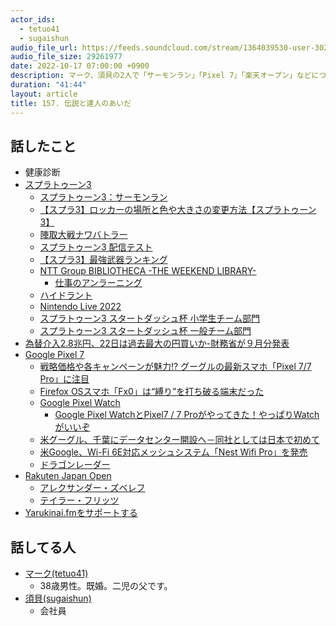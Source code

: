 ```yaml
---
actor_ids:
  - tetuo41
  - sugaishun
audio_file_url: https://feeds.soundcloud.com/stream/1364039530-user-302747142-yarukinai-157-2022-10-17.mp3
audio_file_size: 29261977
date: 2022-10-17 07:00:00 +0900
description: マーク、須貝の2人で「サーモンラン」「Pixel 7」「楽天オープン」などについて話しました。
duration: "41:44"
layout: article
title: 157. 伝説と達人のあいだ
---
```


## 話したこと
- 健康診断
- [スプラトゥーン3](https://www.nintendo.co.jp/switch/av5ja/index.html)
  - [スプラトゥーン3：サーモンラン](https://www.nintendo.co.jp/switch/av5ja/coop/index.html)
  - [【スプラ3】ロッカーの場所と色や大きさの変更方法【スプラトゥーン3】](https://gamewith.jp/splatoon3/article/show/362289)
  - [陣取大戦ナワバトラー](https://wikiwiki.jp/splatoon3mix/%E9%99%A3%E5%8F%96%E5%A4%A7%E6%88%A6%E3%83%8A%E3%83%AF%E3%83%90%E3%83%88%E3%83%A9%E3%83%BC)
  - [スプラトゥーン3 配信テスト](https://www.youtube.com/watch?v=i2mwYX7Su9w)
  - [【スプラ3】最強武器ランキング](https://gamewith.jp/splatoon3/article/show/362074)
  - [NTT Group BIBLIOTHECA -THE WEEKEND LIBRARY-](https://www.j-wave.co.jp/original/bibliotheca/)
    - [仕事のアンラーニング](https://www.amazon.co.jp/dp/B09HT3TB7B/)
  - [ハイドラント](https://wikiwiki.jp/splatoon3mix/%E3%83%96%E3%82%AD/%E3%83%8F%E3%82%A4%E3%83%89%E3%83%A9%E3%83%B3%E3%83%88)
  - [Nintendo Live 2022](https://www.nintendo.co.jp/live/)
  - [スプラトゥーン3 スタートダッシュ杯 小学生チーム部門](https://www.youtube.com/watch?v=rcE0yGj1cG0&t=2s)
  - [スプラトゥーン3 スタートダッシュ杯 一般チーム部門](https://www.youtube.com/watch?v=Kxx5HArUU6A)
- [為替介入2.8兆円、22日は過去最大の円買いか-財務省が９月分発表](https://www.bloomberg.co.jp/news/articles/2022-09-30/RIUW01DWLU6C01)
- [Google Pixel 7](https://store.google.com/jp/product/pixel_7?hl=ja)
  - [戦略価格や各キャンペーンが魅力!? グーグルの最新スマホ「Pixel 7/7 Pro」に注目](https://news.kakaku.com/prdnews/cd=keitai/ctcd=3147/id=123848/)
  - [Firefox OSスマホ「Fx0」は“縛り”を打ち破る端末だった](https://wired.jp/branded/2015/02/27/firefox-os-fx0/)
  - [Google Pixel Watch](https://store.google.com/jp/product/google_pixel_watch?hl=ja)
    - [Google Pixel WatchとPixel7 / 7 Proがやってきた！やっぱりWatchがいいぞ](https://youtu.be/5PE8l_6iTNg?t=1127)
  - [米グーグル、千葉にデータセンター開設へ－同社としては日本で初めて](https://www.bloomberg.co.jp/news/articles/2022-10-07/RJDCTCDWRGG201)
  - [米Google、Wi-Fi 6E対応メッシュシステム「Nest Wifi Pro」を発売](https://internet.watch.impress.co.jp/docs/news/1447715.html)
  - [ドラゴンレーダー](https://www.google.com/search?q=%E3%83%89%E3%83%A9%E3%82%B4%E3%83%B3%E3%83%AC%E3%83%BC%E3%83%80%E3%83%BC&sxsrf=ALiCzsYRaOomdAs19HFCVXM4GxqLffgYZg:1665930723981&source=lnms&tbm=isch&sa=X&ved=2ahUKEwi4tJfI--T6AhWyQPUHHQZFAkIQ_AUoAXoECAIQAw&biw=1280&bih=589&dpr=1.5)
- [Rakuten Japan Open](https://www.rakutenopen.com/)
  - [アレクサンダー・ズベレフ](https://wowowtennisworld.jp/ranking/player/id-0000582.html)
  - [テイラー・フリッツ](https://wowowtennisworld.jp/ranking/player/id-0000652.html)
- [Yarukinai.fmをサポートする](https://note.com/tetuo41/circle)

## 話してる人
- [マーク(tetuo41)](https://twitter.com/tetuo41)
  - 38歳男性。既婚。二児の父です。
- [須貝(sugaishun)](https://twitter.com/sugaishun)
  - 会社員

